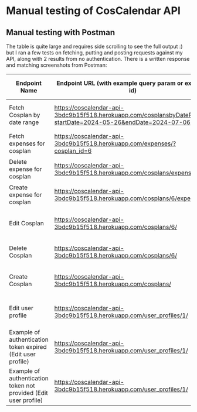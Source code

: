# Manual testing of CosCalendar API

## Manual testing with Postman

The table is quite large and requires side scrolling to see the full output :) but I ran a few tests on fetching, putting and posting requests against my API, along with 2 results from no authentication. There is a  written response and matching screenshots from Postman:

| Endpoint Name | Endpoint URL (with example query param or example id) | cURL (with example token) | Result | Image from Postman |
| --- | --- | --- | --- | --- |
| Fetch Cosplan by date range | https://coscalendar-api-3bdc9b15f518.herokuapp.com/cosplansbyDateRange/?startDate=2024-05-26&endDate=2024-07-06 | ```curl --location 'https://coscalendar-api-3bdc9b15f518.herokuapp.com/cosplansbyDateRange/?startDate=2024-05-26&endDate=2024-07-06' --header 'Cookie: my-app-auth=eyJhbGciOiJIUzI1NiIsInR5cCI6IkpXVCJ9.eyJ0b2tlbl90eXBlIjoiYWNjZXNzIiwiZXhwIjoxNzE5MTY1ODM3LCJpYXQiOjE3MTkxNjU1MzcsImp0aSI6ImU3YjI5ODEyOGM3ODQ3YWE5ODQ5Y2Q1YTM3Y2Y0ZDhjIiwidXNlcl9pZCI6MX0.yDcj37UnjOsQyWuQf1BLOpHbcmwx8Ci0X1fbM_kXZfg; my-refresh-token=eyJhbGciOiJIUzI1NiIsInR5cCI6IkpXVCJ9.eyJ0b2tlbl90eXBlIjoicmVmcmVzaCIsImV4cCI6MTcxOTI1MTkzNywiaWF0IjoxNzE5MTY1NTM3LCJqdGkiOiIyMzcyMGRlYzhjMTM0ZmE2YTQyZDBhMzc5MWEwMmMzMSIsInVzZXJfaWQiOjF9.qos5VmAXD5UO2yssnid2EzdiRf1KG9iKFIwYNIAr1LY'``` | ```{"count":2,"next":null,"previous":null,"results":[{"id":6,"cosplayer":"Emma","cosplay":"Mercy","cosplan_task":"Wrap the wings in worbla","due_date":"2024-06-26","cosplan_details":"Time to dig out the heat gun and warm up the worbal!"},{"id":7,"cosplayer":"Emma","cosplay":"Zelda","cosplan_task":"Sewing time","due_date":"2024-07-05","cosplan_details":"Dig out that bag of sewing materials!"}]}``` | ![postman test 1](https://github.com/emmy-codes/coscalendar-api/assets/70635859/b84ec218-44ba-4724-9035-3cfee643f347) |
| Fetch expenses for cosplan | https://coscalendar-api-3bdc9b15f518.herokuapp.com/expenses/?cosplan_id=6 | ```curl --location 'https://coscalendar-api-3bdc9b15f518.herokuapp.com/expenses/?cosplan_id=6' --header 'Cookie: my-app-auth=eyJhbGciOiJIUzI1NiIsInR5cCI6IkpXVCJ9.eyJ0b2tlbl90eXBlIjoiYWNjZXNzIiwiZXhwIjoxNzE5MTY1ODM3LCJpYXQiOjE3MTkxNjU1MzcsImp0aSI6ImU3YjI5ODEyOGM3ODQ3YWE5ODQ5Y2Q1YTM3Y2Y0ZDhjIiwidXNlcl9pZCI6MX0.yDcj37UnjOsQyWuQf1BLOpHbcmwx8Ci0X1fbM_kXZfg; my-refresh-token=eyJhbGciOiJIUzI1NiIsInR5cCI6IkpXVCJ9.eyJ0b2tlbl90eXBlIjoicmVmcmVzaCIsImV4cCI6MTcxOTI1MTkzNywiaWF0IjoxNzE5MTY1NTM3LCJqdGkiOiIyMzcyMGRlYzhjMTM0ZmE2YTQyZDBhMzc5MWEwMmMzMSIsInVzZXJfaWQiOjF9.qos5VmAXD5UO2yssnid2EzdiRf1KG9iKFIwYNIAr1LY' ``` | ```{"count":2,"next":null,"previous":null,"results":[{"id":37,"cosplayer":"Emma","item_name":"gggg","quantity":1,"unit_price":"2.35","product_link":""},{"id":38,"cosplayer":"Emma","item_name":"sdfsdf","quantity":1,"unit_price":"22.00","product_link":""}]}``` | ![postman test 2](https://github.com/emmy-codes/coscalendar-api/assets/70635859/36f71697-52e1-437c-a580-23ca215ae5f9) |
| Delete expense for cosplan | https://coscalendar-api-3bdc9b15f518.herokuapp.com/cosplans/expenses/19/ | ```curl --location --request DELETE 'https://coscalendar-api-3bdc9b15f518.herokuapp.com/cosplans/expenses/19/' --header 'Cookie: my-app-auth=eyJhbGciOiJIUzI1NiIsInR5cCI6IkpXVCJ9.eyJ0b2tlbl90eXBlIjoiYWNjZXNzIiwiZXhwIjoxNzE5MTY2ODk3LCJpYXQiOjE3MTkxNjY1OTcsImp0aSI6IjUwYzZjOTNkOTI5ODRmYTZiM2IyMTNiMjdiMzNjMzY5IiwidXNlcl9pZCI6MX0.m87HD87fe7UTTDaDd2FuzfA30FhkWRTYRkkyp8MjNC8; my-refresh-token=eyJhbGciOiJIUzI1NiIsInR5cCI6IkpXVCJ9.eyJ0b2tlbl90eXBlIjoicmVmcmVzaCIsImV4cCI6MTcxOTI1Mjk5NywiaWF0IjoxNzE5MTY2NTk3LCJqdGkiOiIzOWY5ZTgwZmZkMmI0ZTIxYjZhMWM5YTZmODhjZjE3MiIsInVzZXJfaWQiOjF9.YNoonbeiizJ-bSG9Y-4-FOsNemoo-kAjFJs0wDecFaA'``` | **empty** | ![postman test 3](https://github.com/emmy-codes/coscalendar-api/assets/70635859/62e88e20-16d1-4c83-8f59-43955777c938) | 
| Create expense for cosplan | https://coscalendar-api-3bdc9b15f518.herokuapp.com/cosplans/6/expenses/ | ```curl --location 'https://coscalendar-api-3bdc9b15f518.herokuapp.com/cosplans/6/expenses/' --header 'Cookie: my-app-auth=eyJhbGciOiJIUzI1NiIsInR5cCI6IkpXVCJ9.eyJ0b2tlbl90eXBlIjoiYWNjZXNzIiwiZXhwIjoxNzE5MTY2Mjc2LCJpYXQiOjE3MTkxNjU5NzYsImp0aSI6ImE1ZmE5MjI2NDIxYzRlY2Y4ZjdlNmE3MzY5YWNjYTY1IiwidXNlcl9pZCI6MX0.4wjBXQj0LK6LW0wh7KLZ8FTDO-IyQKSzNqPchGFrsho; my-refresh-token=eyJhbGciOiJIUzI1NiIsInR5cCI6IkpXVCJ9.eyJ0b2tlbl90eXBlIjoicmVmcmVzaCIsImV4cCI6MTcxOTI1MjM3NiwiaWF0IjoxNzE5MTY1OTc2LCJqdGkiOiI5YWMyMjg1MjIyOGY0NjZlYjYyMGUxYWE1MWYzN2QyYyIsInVzZXJfaWQiOjF9._y9IWszpC-vxr4eHuCXjC22DOtf8wImCtt2XkaHGHLk' --form 'item_name="Something"' --form 'unit_price="13"' --form 'quantity="1"' --form 'cosplan_id="6"' --form 'cosplayer_id="1"' --form 'product_link=""'``` | ```{"id":41,"cosplayer":"Emma","item_name":"Something","quantity":1,"unit_price":"13.00","product_link":""}``` | ![postman test 4](https://github.com/emmy-codes/coscalendar-api/assets/70635859/f719b327-7735-4b40-9394-645a901bb8a0) |
| Edit Cosplan | https://coscalendar-api-3bdc9b15f518.herokuapp.com/cosplans/6/ | ```curl --location --request PUT 'https://coscalendar-api-3bdc9b15f518.herokuapp.com/cosplans/6/' --header 'Cookie: my-app-auth=eyJhbGciOiJIUzI1NiIsInR5cCI6IkpXVCJ9.eyJ0b2tlbl90eXBlIjoiYWNjZXNzIiwiZXhwIjoxNzE5MTY2NjE4LCJpYXQiOjE3MTkxNjYzMTgsImp0aSI6ImFiYzI1ZDA0ZjA2NTQ4YThiNWVmYjg5MGY2MTVkZTVlIiwidXNlcl9pZCI6MX0.JlMrf-TBvNhwmpucrRoZjeRxjk_TiCy3nYKTrW_siOw; my-refresh-token=eyJhbGciOiJIUzI1NiIsInR5cCI6IkpXVCJ9.eyJ0b2tlbl90eXBlIjoicmVmcmVzaCIsImV4cCI6MTcxOTI1MjcxOCwiaWF0IjoxNzE5MTY2MzE4LCJqdGkiOiI5N2M2NTc1ODRhOTQ0NDdkYmQwZWFjZTVhMjU3M2EyNCIsInVzZXJfaWQiOjF9.TZ9IHvL0ADQJONcaso-hD84ZhulaQJBxbCeU9nW66Qw' --header 'Content-Type: application/json' --data '{"id":6,"cosplayer":"Emma","cosplay":"Mercyadadde","cosplan_task":"Wrap the wings in worbla","due_date":"2024-06-26","cosplan_details":"Time to dig out the heat gun and warm up the worbal!"}'``` | ```{"id":6,"cosplayer":"Emma","cosplay":"Mercyadadde","cosplan_task":"Wrap the wings in worbla","due_date":"2024-06-26","cosplan_details":"Time to dig out the heat gun and warm up the worbal!"}``` | ![postman test 5](https://github.com/emmy-codes/coscalendar-api/assets/70635859/589c701c-170b-4e98-a64a-de03ecb883e0) |
| Delete Cosplan | https://coscalendar-api-3bdc9b15f518.herokuapp.com/cosplans/6/ | ```curl --location --request DELETE 'https://coscalendar-api-3bdc9b15f518.herokuapp.com/cosplans/6/' --header 'Cookie: my-app-auth=eyJhbGciOiJIUzI1NiIsInR5cCI6IkpXVCJ9.eyJ0b2tlbl90eXBlIjoiYWNjZXNzIiwiZXhwIjoxNzE5MTY2NjE4LCJpYXQiOjE3MTkxNjYzMTgsImp0aSI6ImFiYzI1ZDA0ZjA2NTQ4YThiNWVmYjg5MGY2MTVkZTVlIiwidXNlcl9pZCI6MX0.JlMrf-TBvNhwmpucrRoZjeRxjk_TiCy3nYKTrW_siOw; my-refresh-token=eyJhbGciOiJIUzI1NiIsInR5cCI6IkpXVCJ9.eyJ0b2tlbl90eXBlIjoicmVmcmVzaCIsImV4cCI6MTcxOTI1MjcxOCwiaWF0IjoxNzE5MTY2MzE4LCJqdGkiOiI5N2M2NTc1ODRhOTQ0NDdkYmQwZWFjZTVhMjU3M2EyNCIsInVzZXJfaWQiOjF9.TZ9IHvL0ADQJONcaso-hD84ZhulaQJBxbCeU9nW66Qw'``` | **empty** | ![postman test 6](https://github.com/emmy-codes/coscalendar-api/assets/70635859/7fd3c3a4-1ba5-4054-9e1a-37c40068ec12) |
| Create Cosplan | https://coscalendar-api-3bdc9b15f518.herokuapp.com/cosplans/ | ```curl --location 'https://coscalendar-api-3bdc9b15f518.herokuapp.com/cosplans/' --header 'Cookie: my-app-auth=eyJhbGciOiJIUzI1NiIsInR5cCI6IkpXVCJ9.eyJ0b2tlbl90eXBlIjoiYWNjZXNzIiwiZXhwIjoxNzE5MTY2NjE4LCJpYXQiOjE3MTkxNjYzMTgsImp0aSI6ImFiYzI1ZDA0ZjA2NTQ4YThiNWVmYjg5MGY2MTVkZTVlIiwidXNlcl9pZCI6MX0.JlMrf-TBvNhwmpucrRoZjeRxjk_TiCy3nYKTrW_siOw; my-refresh-token=eyJhbGciOiJIUzI1NiIsInR5cCI6IkpXVCJ9.eyJ0b2tlbl90eXBlIjoicmVmcmVzaCIsImV4cCI6MTcxOTI1MjcxOCwiaWF0IjoxNzE5MTY2MzE4LCJqdGkiOiI5N2M2NTc1ODRhOTQ0NDdkYmQwZWFjZTVhMjU3M2EyNCIsInVzZXJfaWQiOjF9.TZ9IHvL0ADQJONcaso-hD84ZhulaQJBxbCeU9nW66Qw' --header 'Content-Type: application/json' --data '{"cosplayer":"Emma","cosplay":"Mercyadadde","cosplan_task":"Wrap the wings in worbla","due_date":"2024-06-26","cosplan_details":"Time to dig out the heat gun and warm up the worbal!"}'``` | ```{"id":21,"cosplayer":"Emma","cosplay":"Mercyadadde","cosplan_task":"Wrap the wings in worbla","due_date":"2024-06-26","cosplan_details":"Time to dig out the heat gun and warm up the worbal!"}``` | ![postman test 7](https://github.com/emmy-codes/coscalendar-api/assets/70635859/e3a8b4f4-3fae-44de-824c-ca953723b0c3) |
| Edit user profile | https://coscalendar-api-3bdc9b15f518.herokuapp.com/user_profiles/1/ | ```curl --location --request PUT 'https://coscalendar-api-3bdc9b15f518.herokuapp.com/user_profiles/1/' --header 'Cookie: my-app-auth=eyJhbGciOiJIUzI1NiIsInR5cCI6IkpXVCJ9.eyJ0b2tlbl90eXBlIjoiYWNjZXNzIiwiZXhwIjoxNzE5MTY2ODk3LCJpYXQiOjE3MTkxNjY1OTcsImp0aSI6IjUwYzZjOTNkOTI5ODRmYTZiM2IyMTNiMjdiMzNjMzY5IiwidXNlcl9pZCI6MX0.m87HD87fe7UTTDaDd2FuzfA30FhkWRTYRkkyp8MjNC8; my-refresh-token=eyJhbGciOiJIUzI1NiIsInR5cCI6IkpXVCJ9.eyJ0b2tlbl90eXBlIjoicmVmcmVzaCIsImV4cCI6MTcxOTI1Mjk5NywiaWF0IjoxNzE5MTY2NTk3LCJqdGkiOiIzOWY5ZTgwZmZkMmI0ZTIxYjZhMWM5YTZmODhjZjE3MiIsInVzZXJfaWQiOjF9.YNoonbeiizJ-bSG9Y-4-FOsNemoo-kAjFJs0wDecFaA' --header 'Content-Type: application/json' --data '{"id":1,"cosplayer":"Emma","is_cosplayer":true,"name":"","user_bio":"Very tired nerd that needs a break - edit test ❤️","fave_cosplay":"Bo Katandeededea","next_convention":"ComicCon Winter 2024"}'``` | ```{"id":1,"cosplayer":"Emma","is_cosplayer":true,"name":"","user_bio":"Very tired nerd that needs a break - edit test ❤️","fave_cosplay":"Bo Katandeededea","next_convention":"ComicCon Winter 2024"}``` | ![postman test 8](https://github.com/emmy-codes/coscalendar-api/assets/70635859/8a4aa4c9-9e72-4a89-b58c-349199bef97b) |
| Example of authentication token expired (Edit user profile) | https://coscalendar-api-3bdc9b15f518.herokuapp.com/user_profiles/1/ | ```curl --location --request PUT 'https://coscalendar-api-3bdc9b15f518.herokuapp.com/user_profiles/1/' --header 'Cookie: my-app-auth=eyJhbGciOiJIUzI1NiIsInR5cCI6IkpXVCJ9.eyJ0b2tlbl90eXBlIjoiYWNjZXNzIiwiZXhwIjoxNzE5MTY2ODk3LCJpYXQiOjE3MTkxNjY1OTcsImp0aSI6IjUwYzZjOTNkOTI5ODRmYTZiM2IyMTNiMjdiMzNjMzY5IiwidXNlcl9pZCI6MX0.m87HD87fe7UTTDaDd2FuzfA30FhkWRTYRkkyp8MjNC8; my-refresh-token=eyJhbGciOiJIUzI1NiIsInR5cCI6IkpXVCJ9.eyJ0b2tlbl90eXBlIjoicmVmcmVzaCIsImV4cCI6MTcxOTI1Mjk5NywiaWF0IjoxNzE5MTY2NTk3LCJqdGkiOiIzOWY5ZTgwZmZkMmI0ZTIxYjZhMWM5YTZmODhjZjE3MiIsInVzZXJfaWQiOjF9.YNoonbeiizJ-bSG9Y-4-FOsNemoo-kAjFJs0wDecFaA' --header 'Content-Type: application/json' --data '{"id":1,"cosplayer":"Emma","is_cosplayer":true,"name":"","user_bio":"Very tired nerd that needs a break - edit test ❤️","fave_cosplay":"Bo Katandeededea","next_convention":"ComicCon Winter 2024"}'``` | ```{"detail":"Given token not valid for any token type","code":"token_not_valid","messages":[{"token_class":"AccessToken","token_type":"access","message":"Token is invalid or expired"}]}``` | ![postman test 9](https://github.com/emmy-codes/coscalendar-api/assets/70635859/26426a39-2cba-4c96-909d-e4974e655491) |
| Example of authentication token not provided (Edit user profile) | https://coscalendar-api-3bdc9b15f518.herokuapp.com/user_profiles/1/ | ```curl --location --request PUT 'https://coscalendar-api-3bdc9b15f518.herokuapp.com/user_profiles/1/' --header 'Content-Type: application/json' --data '{"id":1,"cosplayer":"Emma","is_cosplayer":true,"name":"","user_bio":"Very tired nerd that needs a break - edit test ❤️","fave_cosplay":"Bo Katandeededea","next_convention":"ComicCon Winter 2024"}'``` | ```{"detail":"Authentication credentials were not provided."}``` | ![postman test 10](https://github.com/emmy-codes/coscalendar-api/assets/70635859/50e1cb34-3b48-4293-88bd-51c89bf3b1d5) |
